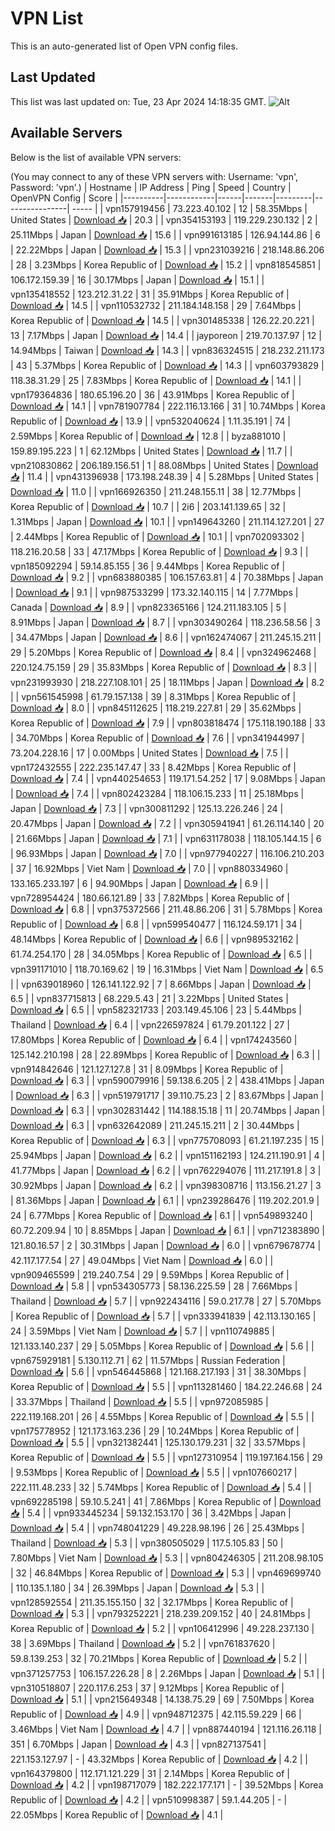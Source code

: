 # VPN List

This is an auto-generated list of Open VPN config files.

## Last Updated

This list was last updated on: Tue, 23 Apr 2024 14:18:35 GMT.
![Alt](https://repobeats.axiom.co/api/embed/186b98318ef1479477931607c1ad7d823f12451f.svg "Repobeats analytics image")

## Available Servers

Below is the list of available VPN servers:

(You may connect to any of these VPN servers with: Username: 'vpn', Password: 'vpn'.)
| Hostname | IP Address | Ping | Speed | Country | OpenVPN Config | Score |
|----------|------------|------|-------|---------|----------------| ----- |
| vpn157919456 | 73.223.40.102 | 12 | 58.35Mbps | United States | [Download 📥](./configs/server_0_US.ovpn) | 20.3 |
| vpn354153193 | 119.229.230.132 | 2 | 25.11Mbps | Japan | [Download 📥](./configs/server_1_JP.ovpn) | 15.6 |
| vpn991613185 | 126.94.144.86 | 6 | 22.22Mbps | Japan | [Download 📥](./configs/server_2_JP.ovpn) | 15.3 |
| vpn231039216 | 218.148.86.206 | 28 | 3.23Mbps | Korea Republic of | [Download 📥](./configs/server_3_KR.ovpn) | 15.2 |
| vpn818545851 | 106.172.159.39 | 16 | 30.17Mbps | Japan | [Download 📥](./configs/server_4_JP.ovpn) | 15.1 |
| vpn135418552 | 123.212.31.22 | 31 | 35.91Mbps | Korea Republic of | [Download 📥](./configs/server_5_KR.ovpn) | 14.5 |
| vpn110532732 | 211.184.148.158 | 29 | 7.64Mbps | Korea Republic of | [Download 📥](./configs/server_6_KR.ovpn) | 14.5 |
| vpn301485338 | 126.22.20.221 | 13 | 7.17Mbps | Japan | [Download 📥](./configs/server_7_JP.ovpn) | 14.4 |
| jayporeon | 219.70.137.97 | 12 | 14.94Mbps | Taiwan | [Download 📥](./configs/server_8_TW.ovpn) | 14.3 |
| vpn836324515 | 218.232.211.173 | 43 | 5.37Mbps | Korea Republic of | [Download 📥](./configs/server_9_KR.ovpn) | 14.3 |
| vpn603793829 | 118.38.31.29 | 25 | 7.83Mbps | Korea Republic of | [Download 📥](./configs/server_10_KR.ovpn) | 14.1 |
| vpn179364836 | 180.65.196.20 | 36 | 43.91Mbps | Korea Republic of | [Download 📥](./configs/server_11_KR.ovpn) | 14.1 |
| vpn781907784 | 222.116.13.166 | 31 | 10.74Mbps | Korea Republic of | [Download 📥](./configs/server_12_KR.ovpn) | 13.9 |
| vpn532040624 | 1.11.35.191 | 74 | 2.59Mbps | Korea Republic of | [Download 📥](./configs/server_13_KR.ovpn) | 12.8 |
| byza881010 | 159.89.195.223 | 1 | 62.12Mbps | United States | [Download 📥](./configs/server_14_US.ovpn) | 11.7 |
| vpn210830862 | 206.189.156.51 | 1 | 88.08Mbps | United States | [Download 📥](./configs/server_15_US.ovpn) | 11.4 |
| vpn431396938 | 173.198.248.39 | 4 | 5.28Mbps | United States | [Download 📥](./configs/server_16_US.ovpn) | 11.0 |
| vpn166926350 | 211.248.155.11 | 38 | 12.77Mbps | Korea Republic of | [Download 📥](./configs/server_17_KR.ovpn) | 10.7 |
| 2i6 | 203.141.139.65 | 32 | 1.31Mbps | Japan | [Download 📥](./configs/server_18_JP.ovpn) | 10.1 |
| vpn149643260 | 211.114.127.201 | 27 | 2.44Mbps | Korea Republic of | [Download 📥](./configs/server_19_KR.ovpn) | 10.1 |
| vpn702093302 | 118.216.20.58 | 33 | 47.17Mbps | Korea Republic of | [Download 📥](./configs/server_20_KR.ovpn) | 9.3 |
| vpn185092294 | 59.14.85.155 | 36 | 9.44Mbps | Korea Republic of | [Download 📥](./configs/server_21_KR.ovpn) | 9.2 |
| vpn683880385 | 106.157.63.81 | 4 | 70.38Mbps | Japan | [Download 📥](./configs/server_22_JP.ovpn) | 9.1 |
| vpn987533299 | 173.32.140.115 | 14 | 7.77Mbps | Canada | [Download 📥](./configs/server_23_CA.ovpn) | 8.9 |
| vpn823365166 | 124.211.183.105 | 5 | 8.91Mbps | Japan | [Download 📥](./configs/server_24_JP.ovpn) | 8.7 |
| vpn303490264 | 118.236.58.56 | 3 | 34.47Mbps | Japan | [Download 📥](./configs/server_25_JP.ovpn) | 8.6 |
| vpn162474067 | 211.245.15.211 | 29 | 5.20Mbps | Korea Republic of | [Download 📥](./configs/server_26_KR.ovpn) | 8.4 |
| vpn324962468 | 220.124.75.159 | 29 | 35.83Mbps | Korea Republic of | [Download 📥](./configs/server_27_KR.ovpn) | 8.3 |
| vpn231993930 | 218.227.108.101 | 25 | 18.11Mbps | Japan | [Download 📥](./configs/server_28_JP.ovpn) | 8.2 |
| vpn561545998 | 61.79.157.138 | 39 | 8.31Mbps | Korea Republic of | [Download 📥](./configs/server_29_KR.ovpn) | 8.0 |
| vpn845112625 | 118.219.227.81 | 29 | 35.62Mbps | Korea Republic of | [Download 📥](./configs/server_30_KR.ovpn) | 7.9 |
| vpn803818474 | 175.118.190.188 | 33 | 34.70Mbps | Korea Republic of | [Download 📥](./configs/server_31_KR.ovpn) | 7.6 |
| vpn341944997 | 73.204.228.16 | 17 | 0.00Mbps | United States | [Download 📥](./configs/server_32_US.ovpn) | 7.5 |
| vpn172432555 | 222.235.147.47 | 33 | 8.42Mbps | Korea Republic of | [Download 📥](./configs/server_33_KR.ovpn) | 7.4 |
| vpn440254653 | 119.171.54.252 | 17 | 9.08Mbps | Japan | [Download 📥](./configs/server_34_JP.ovpn) | 7.4 |
| vpn802423284 | 118.106.15.233 | 11 | 25.18Mbps | Japan | [Download 📥](./configs/server_35_JP.ovpn) | 7.3 |
| vpn300811292 | 125.13.226.246 | 24 | 20.47Mbps | Japan | [Download 📥](./configs/server_36_JP.ovpn) | 7.2 |
| vpn305941941 | 61.26.114.140 | 20 | 21.66Mbps | Japan | [Download 📥](./configs/server_37_JP.ovpn) | 7.1 |
| vpn631178038 | 118.105.144.15 | 6 | 96.93Mbps | Japan | [Download 📥](./configs/server_38_JP.ovpn) | 7.0 |
| vpn977940227 | 116.106.210.203 | 37 | 16.92Mbps | Viet Nam | [Download 📥](./configs/server_39_VN.ovpn) | 7.0 |
| vpn880334960 | 133.165.233.197 | 6 | 94.90Mbps | Japan | [Download 📥](./configs/server_40_JP.ovpn) | 6.9 |
| vpn728954424 | 180.66.121.89 | 33 | 7.82Mbps | Korea Republic of | [Download 📥](./configs/server_41_KR.ovpn) | 6.8 |
| vpn375372566 | 211.48.86.206 | 31 | 5.78Mbps | Korea Republic of | [Download 📥](./configs/server_42_KR.ovpn) | 6.8 |
| vpn599540477 | 116.124.59.171 | 34 | 48.14Mbps | Korea Republic of | [Download 📥](./configs/server_43_KR.ovpn) | 6.6 |
| vpn989532162 | 61.74.254.170 | 28 | 34.05Mbps | Korea Republic of | [Download 📥](./configs/server_44_KR.ovpn) | 6.5 |
| vpn391171010 | 118.70.169.62 | 19 | 16.31Mbps | Viet Nam | [Download 📥](./configs/server_45_VN.ovpn) | 6.5 |
| vpn639018960 | 126.141.122.92 | 7 | 8.66Mbps | Japan | [Download 📥](./configs/server_46_JP.ovpn) | 6.5 |
| vpn837715813 | 68.229.5.43 | 21 | 3.22Mbps | United States | [Download 📥](./configs/server_47_US.ovpn) | 6.5 |
| vpn582321733 | 203.149.45.106 | 23 | 5.44Mbps | Thailand | [Download 📥](./configs/server_48_TH.ovpn) | 6.4 |
| vpn226597824 | 61.79.201.122 | 27 | 17.80Mbps | Korea Republic of | [Download 📥](./configs/server_49_KR.ovpn) | 6.4 |
| vpn174243560 | 125.142.210.198 | 28 | 22.89Mbps | Korea Republic of | [Download 📥](./configs/server_50_KR.ovpn) | 6.3 |
| vpn914842646 | 121.127.127.8 | 31 | 8.09Mbps | Korea Republic of | [Download 📥](./configs/server_51_KR.ovpn) | 6.3 |
| vpn590079916 | 59.138.6.205 | 2 | 438.41Mbps | Japan | [Download 📥](./configs/server_52_JP.ovpn) | 6.3 |
| vpn519791717 | 39.110.75.23 | 2 | 83.67Mbps | Japan | [Download 📥](./configs/server_53_JP.ovpn) | 6.3 |
| vpn302831442 | 114.188.15.18 | 11 | 20.74Mbps | Japan | [Download 📥](./configs/server_54_JP.ovpn) | 6.3 |
| vpn632642089 | 211.245.15.211 | 2 | 30.44Mbps | Korea Republic of | [Download 📥](./configs/server_55_KR.ovpn) | 6.3 |
| vpn775708093 | 61.21.197.235 | 15 | 25.94Mbps | Japan | [Download 📥](./configs/server_56_JP.ovpn) | 6.2 |
| vpn151162193 | 124.211.190.91 | 4 | 41.77Mbps | Japan | [Download 📥](./configs/server_57_JP.ovpn) | 6.2 |
| vpn762294076 | 111.217.191.8 | 3 | 30.92Mbps | Japan | [Download 📥](./configs/server_58_JP.ovpn) | 6.2 |
| vpn398308716 | 113.156.21.27 | 3 | 81.36Mbps | Japan | [Download 📥](./configs/server_59_JP.ovpn) | 6.1 |
| vpn239286476 | 119.202.201.9 | 24 | 6.77Mbps | Korea Republic of | [Download 📥](./configs/server_60_KR.ovpn) | 6.1 |
| vpn549893240 | 60.72.209.94 | 10 | 8.85Mbps | Japan | [Download 📥](./configs/server_61_JP.ovpn) | 6.1 |
| vpn712383890 | 121.80.16.57 | 2 | 30.31Mbps | Japan | [Download 📥](./configs/server_62_JP.ovpn) | 6.0 |
| vpn679678774 | 42.117.177.54 | 27 | 49.04Mbps | Viet Nam | [Download 📥](./configs/server_63_VN.ovpn) | 6.0 |
| vpn909465599 | 219.240.7.54 | 29 | 9.59Mbps | Korea Republic of | [Download 📥](./configs/server_64_KR.ovpn) | 5.8 |
| vpn534305773 | 58.136.225.59 | 28 | 7.66Mbps | Thailand | [Download 📥](./configs/server_65_TH.ovpn) | 5.7 |
| vpn922434116 | 59.0.217.78 | 27 | 5.70Mbps | Korea Republic of | [Download 📥](./configs/server_66_KR.ovpn) | 5.7 |
| vpn333941839 | 42.113.130.165 | 24 | 3.59Mbps | Viet Nam | [Download 📥](./configs/server_67_VN.ovpn) | 5.7 |
| vpn110749885 | 121.133.140.237 | 29 | 5.05Mbps | Korea Republic of | [Download 📥](./configs/server_68_KR.ovpn) | 5.6 |
| vpn675929181 | 5.130.112.71 | 62 | 11.57Mbps | Russian Federation | [Download 📥](./configs/server_69_RU.ovpn) | 5.6 |
| vpn546445868 | 121.168.217.193 | 31 | 38.30Mbps | Korea Republic of | [Download 📥](./configs/server_70_KR.ovpn) | 5.5 |
| vpn113281460 | 184.22.246.68 | 24 | 33.37Mbps | Thailand | [Download 📥](./configs/server_71_TH.ovpn) | 5.5 |
| vpn972085985 | 222.119.168.201 | 26 | 4.55Mbps | Korea Republic of | [Download 📥](./configs/server_72_KR.ovpn) | 5.5 |
| vpn175778952 | 121.173.163.236 | 29 | 10.24Mbps | Korea Republic of | [Download 📥](./configs/server_73_KR.ovpn) | 5.5 |
| vpn321382441 | 125.130.179.231 | 32 | 33.57Mbps | Korea Republic of | [Download 📥](./configs/server_74_KR.ovpn) | 5.5 |
| vpn127310954 | 119.197.164.156 | 29 | 9.53Mbps | Korea Republic of | [Download 📥](./configs/server_75_KR.ovpn) | 5.5 |
| vpn107660217 | 222.111.48.233 | 32 | 5.74Mbps | Korea Republic of | [Download 📥](./configs/server_76_KR.ovpn) | 5.4 |
| vpn692285198 | 59.10.5.241 | 41 | 7.86Mbps | Korea Republic of | [Download 📥](./configs/server_77_KR.ovpn) | 5.4 |
| vpn933445234 | 59.132.153.170 | 36 | 3.42Mbps | Japan | [Download 📥](./configs/server_78_JP.ovpn) | 5.4 |
| vpn748041229 | 49.228.98.196 | 26 | 25.43Mbps | Thailand | [Download 📥](./configs/server_79_TH.ovpn) | 5.3 |
| vpn380505029 | 117.5.105.83 | 50 | 7.80Mbps | Viet Nam | [Download 📥](./configs/server_80_VN.ovpn) | 5.3 |
| vpn804246305 | 211.208.98.105 | 32 | 46.84Mbps | Korea Republic of | [Download 📥](./configs/server_81_KR.ovpn) | 5.3 |
| vpn469699740 | 110.135.1.180 | 34 | 26.39Mbps | Japan | [Download 📥](./configs/server_82_JP.ovpn) | 5.3 |
| vpn128592554 | 211.35.155.150 | 32 | 32.17Mbps | Korea Republic of | [Download 📥](./configs/server_83_KR.ovpn) | 5.3 |
| vpn793252221 | 218.239.209.152 | 40 | 24.81Mbps | Korea Republic of | [Download 📥](./configs/server_84_KR.ovpn) | 5.2 |
| vpn106412996 | 49.228.237.130 | 38 | 3.69Mbps | Thailand | [Download 📥](./configs/server_85_TH.ovpn) | 5.2 |
| vpn761837620 | 59.8.139.253 | 32 | 70.21Mbps | Korea Republic of | [Download 📥](./configs/server_86_KR.ovpn) | 5.2 |
| vpn371257753 | 106.157.226.28 | 8 | 2.26Mbps | Japan | [Download 📥](./configs/server_87_JP.ovpn) | 5.1 |
| vpn310518807 | 220.117.6.253 | 37 | 9.12Mbps | Korea Republic of | [Download 📥](./configs/server_88_KR.ovpn) | 5.1 |
| vpn215649348 | 14.138.75.29 | 69 | 7.50Mbps | Korea Republic of | [Download 📥](./configs/server_89_KR.ovpn) | 4.9 |
| vpn948712375 | 42.115.59.229 | 66 | 3.46Mbps | Viet Nam | [Download 📥](./configs/server_90_VN.ovpn) | 4.7 |
| vpn887440194 | 121.116.26.118 | 351 | 6.70Mbps | Japan | [Download 📥](./configs/server_91_JP.ovpn) | 4.3 |
| vpn827137541 | 221.153.127.97 | - | 43.32Mbps | Korea Republic of | [Download 📥](./configs/server_92_KR.ovpn) | 4.2 |
| vpn164379800 | 112.171.121.229 | 31 | 2.14Mbps | Korea Republic of | [Download 📥](./configs/server_93_KR.ovpn) | 4.2 |
| vpn198717079 | 182.222.177.171 | - | 39.52Mbps | Korea Republic of | [Download 📥](./configs/server_94_KR.ovpn) | 4.2 |
| vpn510998387 | 59.1.44.205 | - | 22.05Mbps | Korea Republic of | [Download 📥](./configs/server_95_KR.ovpn) | 4.1 |
